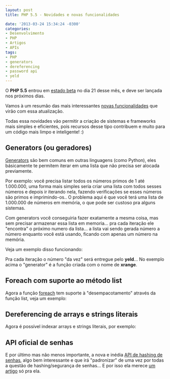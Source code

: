 ```yaml
---
layout: post
title: PHP 5.5 - Novidades e novas funcionalidades

date: '2013-03-24 15:34:24 -0300'
categories:
- Desenvolvimento
- PHP
- Artigos
- APIs
tags:
- PHP
- generators
- dereferencing
- password api
- yeld
---
```

O <strong>PHP 5.5</strong> entrou em <a href="http://php.net/archive/2013.php#id2013-03-21-1">estado beta</a> no dia 21 desse mês, e deve ser lançada nos próximos dias.

Vamos à um resumão das mais interessantes <a href="http://www.php.net/manual/en/migration55.new-features.php">novas funcionalidades</a> que virão com essa atualização.

Todas essa novidades vão permitir a criação de sistemas e frameworks mais simples e eficientes, pois recursos desse tipo contribuem e muito para um código mais limpo e inteligente! :)

<h2>Generators (ou geradores)</h2>
<a href="http://www.php.net/manual/en/language.generators.overview.php">Generators</a> são bem comuns em outras linguagens (como Python), eles básicamente te permitem iterar em uma lista que não precisa ser alocada previamente.

Por exemplo: você precisa listar todos os números primos de 1 até 1.000.000, uma forma mais simples seria criar uma lista com todos sesses números e depois ir iterando nela, fazendo verificações se esses números são primos e imprimindo-os.. O problema aqui é que você terá uma lista de 1.000.000 de números em memória, o que pode ser custoso pra alguns sistemas.

Com generators você conseguiria fazer exatamente a mesma coisa, mas sem precisar armazenar essa lista em memoria... pra cada iteração ele "encontra" o próximo numero da lista... a lista vai sendo gerada número a número enquanto você está usando, ficando com apenas um número na memória.

Veja um exemplo disso funcionando:

<div data-gist-id="5232890" data-gist-show-loading="false"></div>
Pra cada iteração o número "da vez" será entregue pelo <strong>yeld</strong>... No exemplo acima o "generator" é a função criada com o nome de <strong>xrange</strong>.

<h2>Foreach com suporte ao método list</h2>
Agora a função <a href="http://www.php.net/manual/en/control-structures.foreach.php">foreach</a> tem suporte à "desempacotamento" através da função list, veja um exemplo:

<div data-gist-id="5232923" data-gist-show-loading="false"></div>
<h2>Dereferencing de arrays e strings literais</h2>
Agora é possível indexar arrays e strings literais, por exemplo:

<div data-gist-id="5232943" data-gist-show-loading="false"></div>
<h2>API oficial de senhas</h2>
E por último mas não menos importante, a nova e inédia <a href="/php-5-5-api-de-senhas">API de hashing de senhas</a>, algo bem interessante e que irá "padronizar" de uma vez por todas a questão de hashing/segurança de senhas... E por isso ela merece <a href="/php-5-5-api-de-senhas">um artigo</a> só pra ela.

